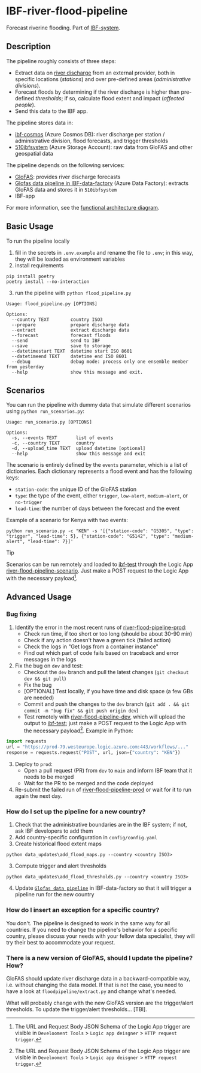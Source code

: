 # IBF-river-flood-pipeline

Forecast riverine flooding. Part of [IBF-system](https://github.com/rodekruis/IBF-system).

## Description

The pipeline roughly consists of three steps:
* Extract data on [river discharge](https://en.wikipedia.org/wiki/Discharge_(hydrology)) from an external provider, both in specific locations (_stations_) and over pre-defined areas (_administrative divisions_).
* Forecast floods by determining if the river discharge is higher than pre-defined _thresholds_; if so, calculate flood extent and impact (_affected people_).
* Send this data to the IBF app.

The pipeline stores data in:
* [ibf-cosmos](https://portal.azure.com/#@rodekruis.onmicrosoft.com/resource/subscriptions/57b0d17a-5429-4dbb-8366-35c928e3ed94/resourceGroups/IBF-system/overview) (Azure Cosmos DB): river discharge per station / administrative division, flood forecasts, and trigger thresholds
* [510ibfsystem](https://portal.azure.com/#@rodekruis.onmicrosoft.com/resource/subscriptions/57b0d17a-5429-4dbb-8366-35c928e3ed94/resourceGroups/IBF-system/providers/Microsoft.Storage/storageAccounts/510ibfsystem/overview) (Azure Storage Account): raw data from GloFAS and other geospatial data 

The pipeline depends on the following services:
* [GloFAS](https://global-flood.emergency.copernicus.eu/): provides river discharge forecasts
* [Glofas data pipeline in IBF-data-factory](https://adf.azure.com/en/authoring/pipeline/GloFAS%20data%20pipeline?factory=%2Fsubscriptions%2F57b0d17a-5429-4dbb-8366-35c928e3ed94%2FresourceGroups%2FIBF-system%2Fproviders%2FMicrosoft.DataFactory%2Ffactories%2FIBF-data-factory) (Azure Data Factory): extracts GloFAS data and stores it in `510ibfsystem`
* IBF-app 

For more information, see the [functional architecture diagram](https://miro.com/app/board/uXjVK7Valso=/?moveToWidget=3458764592859255828&cot=14).

## Basic Usage

To run the pipeline locally
1. fill in the secrets in `.env.example` and rename the file to `.env`; in this way, they will be loaded as environment variables
2. install requirements
```
pip install poetry
poetry install --no-interaction
```
3. run the pipeline with `python flood_pipeline.py`
```
Usage: flood_pipeline.py [OPTIONS]

Options:
  --country TEXT        country ISO3
  --prepare             prepare discharge data
  --extract             extract discharge data
  --forecast            forecast floods
  --send                send to IBF
  --save                save to storage
  --datetimestart TEXT  datetime start ISO 8601
  --datetimeend TEXT    datetime end ISO 8601
  --debug               debug mode: process only one ensemble member from yesterday
  --help                show this message and exit.
```

## Scenarios

You can run the pipeline with dummy data that simulate different scenarios using `python run_scenarios.py`:
```
Usage: run_scenario.py [OPTIONS]

Options:
  -s, --events TEXT       list of events
  -c, --country TEXT      country
  -d, --upload_time TEXT  upload datetime [optional]
  --help                  show this message and exit
```

The scenario is entirely defined by the `events` parameter, which is a list of dictionaries. Each dictionary represents a flood event and has the following keys:
* `station-code`: the unique ID of the GloFAS station
* `type`: the type of the event, either `trigger`, `low-alert`, `medium-alert`, or `no-trigger`
* `lead-time`: the number of days between the forecast and the event

Example of a scenario for Kenya with two events:
```
python run_scenario.py -c "KEN" -s '[{"station-code": "G5305", "type": "trigger", "lead-time": 5}, {"station-code": "G5142", "type": "medium-alert", "lead-time": 7}]'
```

> [!TIP]
> Scenarios can be run remotely and loaded to [ibf-test](https://ibf-test.510.global/) through the Logic App [river-flood-pipeline-scenario](https://portal.azure.com/#@rodekruis.onmicrosoft.com/resource/subscriptions/57b0d17a-5429-4dbb-8366-35c928e3ed94/resourceGroups/IBF-system/providers/Microsoft.Logic/workflows/river-flood-pipeline-scenario/logicApp). 
> Just make a POST request to the Logic App with the necessary payload[^1].

## Advanced Usage

### Bug fixing

1. Identify the error in the most recent runs of [river-flood-pipeline-prod](https://portal.azure.com/#@rodekruis.onmicrosoft.com/resource/subscriptions/57b0d17a-5429-4dbb-8366-35c928e3ed94/resourceGroups/IBF-system/providers/Microsoft.Logic/workflows/river-flood-pipeline-prod/logicApp):
   * Check run time, if too short or too long (should be about 30-90 min)
   * Check if any action doesn't have a green tick (failed action)
   * Check the logs in "Get logs from a container instance" 
   * Find out which part of code fails based on traceback and error messages in the logs
2. Fix the bug on `dev` and test:
   * Checkout the `dev` branch and pull the latest changes (`git checkout dev && git pull`)
   * Fix the bug
   * [OPTIONAL] Test locally, if you have time and disk space (a few GBs are needed)
   * Commit and push the changes to the `dev` branch (`git add . && git commit -m "bug fix" && git push origin dev`)
   * Test remotely with [river-flood-pipeline-dev](https://portal.azure.com/#@rodekruis.onmicrosoft.com/resource/subscriptions/57b0d17a-5429-4dbb-8366-35c928e3ed94/resourceGroups/IBF-system/providers/Microsoft.Logic/workflows/river-flood-pipeline-dev/logicApp), which will upload the output to [ibf-test](https://ibf-test.510.global/); 
just make a POST request to the Logic App with the necessary payload[^1]. Example in Python:
```python
import requests
url = "https://prod-79.westeurope.logic.azure.com:443/workflows/..."
response = requests.request("POST", url, json={"country": "KEN"})
```
3. Deploy to `prod`:
   * Open a pull request (PR) from `dev` to `main` and inform IBF team that it needs to be merged
   * Wait for the PR to be merged and the code deployed
4. Re-submit the failed run of [river-flood-pipeline-prod](https://portal.azure.com/#@rodekruis.onmicrosoft.com/resource/subscriptions/57b0d17a-5429-4dbb-8366-35c928e3ed94/resourceGroups/IBF-system/providers/Microsoft.Logic/workflows/river-flood-pipeline-prod/logicApp) or wait for it to run again the next day.


### How do I set up the pipeline for a new country?

1. Check that the administrative boundaries are in the IBF system; if not, ask IBF developers to add them
2. Add country-specific configuration in `config/config.yaml`
3. Create historical flood extent maps
```
python data_updates\add_flood_maps.py --country <country ISO3>
```
3. Compute trigger and alert thresholds
```
python data_updates\add_flood_thresholds.py --country <country ISO3>
```
4. Update [`Glofas data pipeline`](https://adf.azure.com/en/authoring/pipeline/GloFAS%20data%20pipeline?factory=%2Fsubscriptions%2F57b0d17a-5429-4dbb-8366-35c928e3ed94%2FresourceGroups%2FIBF-system%2Fproviders%2FMicrosoft.DataFactory%2Ffactories%2FIBF-data-factory) in IBF-data-factory so that it will trigger a pipeline run for the new country

### How do I insert an exception for a specific country?

You don't. The pipeline is designed to work in the same way for all countries.
If you need to change the pipeline's behavior for a specific country, please discuss your needs with your fellow data specialist, they will try their best to accommodate your request.

### There is a new version of GloFAS, should I update the pipeline? How?

GloFAS should update river discharge data in a backward-compatible way, i.e. without changing the data model. If that is not the case, you need 
to have a look at `floodpipeline/extract.py` and change what's needed.

What will probably change with the new GloFAS version are the trigger/alert thresholds. To update the trigger/alert thresholds... [TBI].

[^1]: The URL and Request Body JSON Schema of the Logic App trigger are visible in `Develooment Tools` > `Logic app deisgner` > `HTTP request trigger`.



